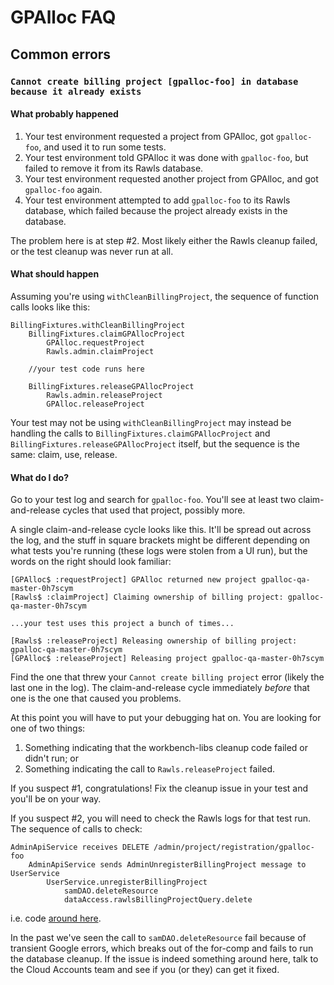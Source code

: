 # GPAlloc FAQ

## Common errors

### `Cannot create billing project [gpalloc-foo] in database because it already exists`

#### What probably happened

1. Your test environment requested a project from GPAlloc, got `gpalloc-foo`, and used it to run some tests.
2. Your test environment told GPAlloc it was done with `gpalloc-foo`, but failed to remove it from its Rawls database.
3. Your test environment requested another project from GPAlloc, and got `gpalloc-foo` again.
4. Your test environment attempted to add `gpalloc-foo` to its Rawls database, which failed because the project already exists in the database.

The problem here is at step #2. Most likely either the Rawls cleanup failed, or the test cleanup was never run at all.

#### What should happen

Assuming you're using `withCleanBillingProject`, the sequence of function calls looks like this:

```
BillingFixtures.withCleanBillingProject
    BillingFixtures.claimGPAllocProject
        GPAlloc.requestProject
        Rawls.admin.claimProject
        
    //your test code runs here
    
    BillingFixtures.releaseGPAllocProject
        Rawls.admin.releaseProject
        GPAlloc.releaseProject
```

Your test may not be using `withCleanBillingProject` may instead be handling the calls to `BillingFixtures.claimGPAllocProject` and `BillingFixtures.releaseGPAllocProject` itself, but the sequence is the same: claim, use, release.

#### What do I do?

Go to your test log and search for `gpalloc-foo`. You'll see at least two claim-and-release cycles that used that project, possibly more.

A single claim-and-release cycle looks like this. It'll be spread out across the log, and the stuff in square brackets might be different depending on what tests you're running (these logs were stolen from a UI run), but the words on the right should look familiar:

```
[GPAlloc$ :requestProject] GPAlloc returned new project gpalloc-qa-master-0h7scym
[Rawls$ :claimProject] Claiming ownership of billing project: gpalloc-qa-master-0h7scym

...your test uses this project a bunch of times...

[Rawls$ :releaseProject] Releasing ownership of billing project: gpalloc-qa-master-0h7scym
[GPAlloc$ :releaseProject] Releasing project gpalloc-qa-master-0h7scym
```

Find the one that threw your `Cannot create billing project` error (likely the last one in the log). The claim-and-release cycle immediately _before_ that one is the one that caused you problems.

At this point you will have to put your debugging hat on. You are looking for one of two things:

1. Something indicating that the workbench-libs cleanup code failed or didn't run; or
2. Something indicating the call to `Rawls.releaseProject` failed.

If you suspect #1, congratulations! Fix the cleanup issue in your test and you'll be on your way.

If you suspect #2, you will need to check the Rawls logs for that test run. The sequence of calls to check:

```
AdminApiService receives DELETE /admin/project/registration/gpalloc-foo
    AdminApiService sends AdminUnregisterBillingProject message to UserService
        UserService.unregisterBillingProject
            samDAO.deleteResource
            dataAccess.rawlsBillingProjectQuery.delete
```

i.e. code [around here](https://github.com/broadinstitute/rawls/blob/a15ab9992fa602912997ad3ebb68d56a30ae7842/core/src/main/scala/org/broadinstitute/dsde/rawls/user/UserService.scala#L297).

In the past we've seen the call to `samDAO.deleteResource` fail because of transient Google errors, which breaks out of the for-comp and fails to run the database cleanup. If the issue is indeed something around here, talk to the Cloud Accounts team and see if you (or they) can get it fixed.
